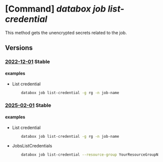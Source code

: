 # [Command] _databox job list-credential_

This method gets the unencrypted secrets related to the job.

## Versions

### [2022-12-01](/Resources/mgmt-plane/L3N1YnNjcmlwdGlvbnMve30vcmVzb3VyY2Vncm91cHMve30vcHJvdmlkZXJzL21pY3Jvc29mdC5kYXRhYm94L2pvYnMve30vbGlzdGNyZWRlbnRpYWxz/2022-12-01.xml) **Stable**

<!-- mgmt-plane /subscriptions/{}/resourcegroups/{}/providers/microsoft.databox/jobs/{}/listcredentials 2022-12-01 -->

#### examples

- List credential
    ```bash
        databox job list-credential -g rg -n job-name
    ```

### [2025-02-01](/Resources/mgmt-plane/L3N1YnNjcmlwdGlvbnMve30vcmVzb3VyY2Vncm91cHMve30vcHJvdmlkZXJzL21pY3Jvc29mdC5kYXRhYm94L2pvYnMve30vbGlzdGNyZWRlbnRpYWxz/2025-02-01.xml) **Stable**

<!-- mgmt-plane /subscriptions/{}/resourcegroups/{}/providers/microsoft.databox/jobs/{}/listcredentials 2025-02-01 -->

#### examples

- List credential
    ```bash
        databox job list-credential -g rg -n job-name
    ```

- JobsListCredentials
    ```bash
        databox job list-credential --resource-group YourResourceGroupName --job-name TestJobName1
    ```
